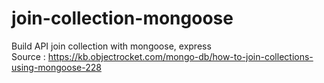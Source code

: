 # join-collection-mongoose
Build API join collection with mongoose, express </br>
Source : https://kb.objectrocket.com/mongo-db/how-to-join-collections-using-mongoose-228
